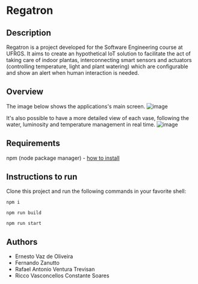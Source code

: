 # Regatron

## Description

Regatron is a project developed for the Software Engineering course at UFRGS. It aims to create an hypothetical IoT solution to facilitate the act of taking care of indoor plantas, interconnecting smart sensors and actuators (controlling temperature, light and plant watering) which are configurable and show an alert when human interaction is needed.

## Overview

The image below shows the applications's main screen.
![image](https://user-images.githubusercontent.com/52585330/143375067-6923e03e-24b5-486a-8e2c-4b8f232619bf.png)

It's also possible to have a more detailed view of each vase, following the water, luminosity and temperature management in real time.
![image](https://user-images.githubusercontent.com/52585330/143375425-5ef32bc9-f607-4e83-8a5e-2c253738b0bb.png)


## Requirements

npm (node package manager) - [how to install](https://docs.npmjs.com/cli/v8/configuring-npm/install)

## Instructions to run

Clone this project and run the following commands in your favorite shell:

```
npm i

npm run build

npm run start
```

## Authors

- Ernesto Vaz de Oliveira
- Fernando Zanutto
- Rafael Antonio Ventura Trevisan
- Ricco Vasconcellos Constante Soares
